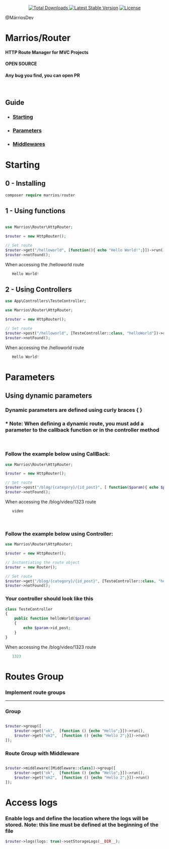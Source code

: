 <p align="center">
    <a href="https://packagist.org/packages/marrios/router"><img src="https://img.shields.io/packagist/dt/marrios/router" alt="Total Downloads"</a>
    <a href="https://packagist.org/packages/marrios/router"><img src="https://img.shields.io/packagist/v/marrios/router" alt="Latest Stable Version"></a>
    <a href="https://packagist.org/packages/marrios/router"><img src="https://img.shields.io/packagist/l/marrios/router" alt="License"></a>
</p>

@MárriosDev
# Marrios/Router


#### HTTP Route Manager for MVC Projects
    
#### OPEN SOURCE

#### Any bug you find, you can open PR
    
<br>

## Guide

* ### [Starting](#starting)
* ### [Parameters](#parameters)
* ### [Middlewares](#middlewares)

# Starting

## 0 - Installing

```php
composer require marrios/router
```


## 1 - Using functions


 ```php
    
use Marrios\Router\HttpRouter;

$router = new HttpRouter();

// Set route
$router->get("/helloworld", [function(){ echo "Hello World!";}])->run();
$router->notFound();

 ```
When accessing the /helloworld route
 ```php
    Hello World!
 ```


 <!-- ======================================== -->

## 2 - Using Controllers


 ```php
use App\Controllers\TesteController;

use Marrios\Router\HttpRouter;

$router = new HttpRouter();

// Set route
$router->post("/helloworld", [TesteController::class, "helloWorld"])->run();
$router->notFound();

 ```
When accessing the /helloworld route
 ```php
    Hello World!
 ```


 <!-- ============================= -->



# Parameters
## Using dynamic parameters 
### Dynamic parameters are defined using curly braces { }
### * Note: When defining a dynamic route, you must add a parameter to the callback function or in the controller method

<br>

### Follow the example below using CallBack:

 ```php
use Marrios\Router\HttpRouter;

$router = new HttpRouter();

// Set route
$router->post("/blog/{category}/{id_post}", [ function($param){ echo $param->category;}])->run();
$router->notFound();

 ```
When accessing the /blog/video/1323 route
 ```php
    video
 ```

 <br>

### Follow the example below using Controller:

 ```php
use Marrios\Router\HttpRouter;

$router = new HttpRouter();

// Instantiating the route object
$router = new Router();

// Set route
$router->get("/blog/{category}/{id_post}", [TesteController::class, "helloWorld"])->run();
$router->notFound();

 ```

### Your controller should look like this
```php
class TesteController
{
    public function helloWorld($param)
    {
        echo $param->id_post;
    }
}
```

When accessing the /blog/video/1323 route
 ```php
    1323
 ```

# Routes Group 

### Implement route groups

<hr>

### Group
```php

$router->group([
    $router->get("ok",  [function () {echo "Hello";}])->run(),
    $router->get("ok2",  [function () {echo "Hello 2";}])->run()
]);

```

### Route Group with Middleware
```php

$router->middleware([Middleware::class])->group([
    $router->get("ok",  [function () {echo "Hello";}])->run(),
    $router->get("ok2",  [function () {echo "Hello 2";}])->run()
]);

 ```
# Access logs

### Enable logs and define the location where the logs will be stored. Note: this line must be defined at the beginning of the file
```php
$router->logs(logs: true)->setStorageLogs(__DIR__);
 ```